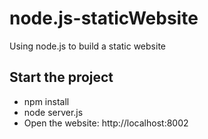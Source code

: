# node.js-staticWebsite
Using node.js to build a static website

## Start the project
* npm install
* node server.js
* Open the website: http://localhost:8002

